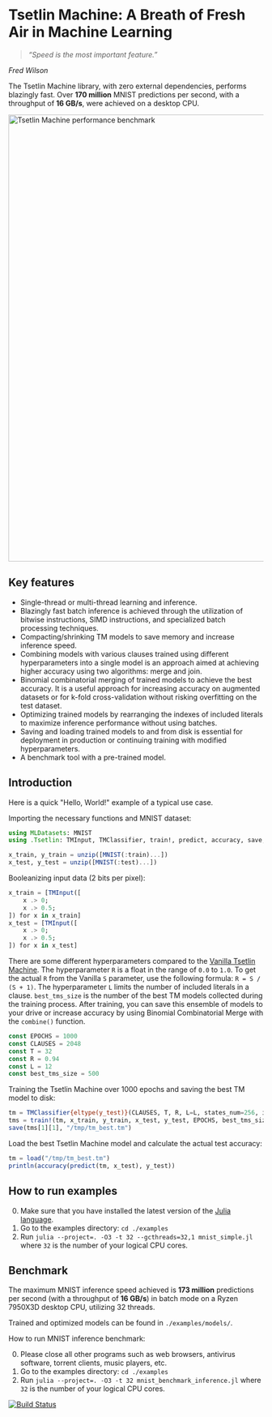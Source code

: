 # Tsetlin Machine: A Breath of Fresh Air in Machine Learning


> *“Speed is the most important feature.”*

*Fred Wilson*

The Tsetlin Machine library, with zero external dependencies, performs blazingly fast.
Over **170 million** MNIST predictions per second, with a throughput of **16 GB/s**, were achieved on a desktop CPU.

<img width="882" alt="Tsetlin Machine performance benchmark" src="https://github.com/user-attachments/assets/8a4bd116-0d89-48e6-a11a-fa594ac82aee">

Key features
------------

  - Single-thread or multi-thread learning and inference.
  - Blazingly fast batch inference is achieved through the utilization of bitwise instructions, SIMD instructions, and specialized batch processing techniques.
  - Compacting/shrinking TM models to save memory and increase inference speed.
  - Combining models with various clauses trained using different hyperparameters into a single model is an approach aimed at achieving higher accuracy using two algorithms: merge and join.
  - Binomial combinatorial merging of trained models to achieve the best accuracy. It is a useful approach for increasing accuracy on augmented datasets or for k-fold cross-validation without risking overfitting on the test dataset.
  - Optimizing trained models by rearranging the indexes of included literals to maximize inference performance without using batches.
  - Saving and loading trained models to and from disk is essential for deployment in production or continuing training with modified hyperparameters.
  - A benchmark tool with a pre-trained model.


Introduction
------------

Here is a quick "Hello, World!" example of a typical use case.

Importing the necessary functions and MNIST dataset:

```julia
using MLDatasets: MNIST
using .Tsetlin: TMInput, TMClassifier, train!, predict, accuracy, save, load, unzip

x_train, y_train = unzip([MNIST(:train)...])
x_test, y_test = unzip([MNIST(:test)...])
```

Booleanizing input data (2 bits per pixel):

```julia
x_train = [TMInput([
    x .> 0;
    x .> 0.5;
]) for x in x_train]
x_test = [TMInput([
    x .> 0;
    x .> 0.5;
]) for x in x_test]

```

There are some different hyperparameters compared to the [Vanilla Tsetlin Machine](https://github.com/cair/tmu).
The hyperparameter `R` is a float in the range of `0.0` to `1.0`.
To get the actual `R` from the Vanilla `S` parameter, use the following formula: `R = S / (S + 1)`.
The hyperparameter `L` limits the number of included literals in a clause.
`best_tms_size` is the number of the best TM models collected during the training process.
After training, you can save this ensemble of models to your drive or increase accuracy by using Binomial Combinatorial Merge with the `combine()` function.

```julia
const EPOCHS = 1000
const CLAUSES = 2048
const T = 32
const R = 0.94
const L = 12
const best_tms_size = 500
```

Training the Tsetlin Machine over 1000 epochs and saving the best TM model to disk:

```julia
tm = TMClassifier{eltype(y_test)}(CLAUSES, T, R, L=L, states_num=256, include_limit=128)
tms = train!(tm, x_train, y_train, x_test, y_test, EPOCHS, best_tms_size=best_tms_size, best_tms_compile=true, shuffle=true, batch=true)
save(tms[1][1], "/tmp/tm_best.tm")
```

Load the best Tsetlin Machine model and calculate the actual test accuracy:

```julia
tm = load("/tmp/tm_best.tm")
println(accuracy(predict(tm, x_test), y_test))
```

How to run examples
-------------------

0. Make sure that you have installed the latest version of the [Julia language](https://julialang.org/downloads/).
1. Go to the examples directory: `cd ./examples`
2. Run `julia --project=. -O3 -t 32 --gcthreads=32,1 mnist_simple.jl` where `32` is the number of your logical CPU cores.

Benchmark
---------
The maximum MNIST inference speed achieved is **173 million** predictions per second (with a throughput of **16 GB/s**) in batch mode on a Ryzen 7950X3D desktop CPU, utilizing 32 threads.

Trained and optimized models can be found in `./examples/models/`.

How to run MNIST inference benchmark:

0. Please close all other programs such as web browsers, antivirus software, torrent clients, music players, etc.
1. Go to the examples directory: `cd ./examples`
2. Run `julia --project=. -O3 -t 32 mnist_benchmark_inference.jl` where `32` is the number of your logical CPU cores.



[![Build Status](https://github.com/BooBSD/Tsetlin.jl/actions/workflows/CI.yml/badge.svg?branch=main)](https://github.com/BooBSD/Tsetlin.jl/actions/workflows/CI.yml?query=branch%3Amain)
